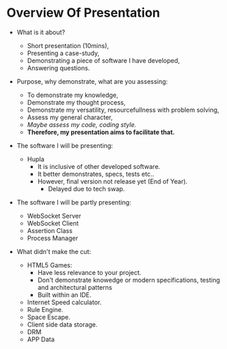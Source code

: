 # Overview Of Presentation
* What is it about?
    * Short presentation (10mins),
    * Presenting a case-study,
    * Demonstrating a piece of software I have developed,
    * Answering questions.

* Purpose, why demonstrate, what are you assessing:
    * To demonstrate my knowledge,
    * Demonstrate my thought process,
    * Demonstrate my versatility, resourcefullness with problem solving,
    * Assess my general character,
    * _Maybe assess my code, coding style._
    * __Therefore, my presentation aims to facilitate that.__

* The software I will be presenting:
    * Hupla
        * It is inclusive of other developed software.
        * It better demonstrates, specs, tests etc..
        * However, final version not release yet (End of Year).
            * Delayed due to tech swap.

* The software I will be partly presenting:
    * WebSocket Server
    * WebSocket Client
    * Assertion Class
    * Process Manager

* What didn't make the cut:
    * HTML5 Games:
        * Have less relevance to your project.
        * Don't demonstrate knowedge or modern specifications, testing and architectural patterns
        * Built within an IDE.
    * Internet Speed calculator.
    * Rule Engine.
    * Space Escape.
    * Client side data storage.
    * DRM
    * APP Data